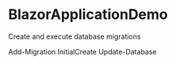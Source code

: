 # BlazorApplicationDemo
Create and execute database migrations

Add-Migration InitialCreate
Update-Database
